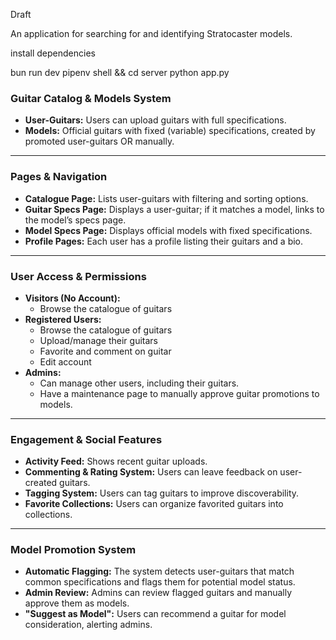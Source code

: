 Draft

An application for searching for and identifying Stratocaster models. 

install dependencies

bun run dev
pipenv shell && cd server
python app.py

### **Guitar Catalog & Models System**

- **User-Guitars:** Users can upload guitars with full specifications.
- **Models:** Official guitars with fixed (variable) specifications, created by promoted user-guitars OR manually.

---

### **Pages & Navigation**

- **Catalogue Page:** Lists user-guitars with filtering and sorting options.
- **Guitar Specs Page:** Displays a user-guitar; if it matches a model, links to the model’s specs page.
- **Model Specs Page:** Displays official models with fixed specifications.
- **Profile Pages:** Each user has a profile listing their guitars and a bio.

---

### **User Access & Permissions**

- **Visitors (No Account):**
    - Browse the catalogue of guitars
- **Registered Users:**
    - Browse the catalogue of guitars
    - Upload/manage their guitars
    - Favorite and comment on guitar
    - Edit account
- **Admins:**
    - Can manage other users, including their guitars.
    - Have a maintenance page to manually approve guitar promotions to models.

---

### **Engagement & Social Features**

- **Activity Feed:** Shows recent guitar uploads.
- **Commenting & Rating System:** Users can leave feedback on user-created guitars.
- **Tagging System:** Users can tag guitars to improve discoverability.
- **Favorite Collections:** Users can organize favorited guitars into collections.

---

### **Model Promotion System**

- **Automatic Flagging:** The system detects user-guitars that match common specifications and flags them for potential model status.
- **Admin Review:** Admins can review flagged guitars and manually approve them as models.
- **"Suggest as Model":** Users can recommend a guitar for model consideration, alerting admins.


